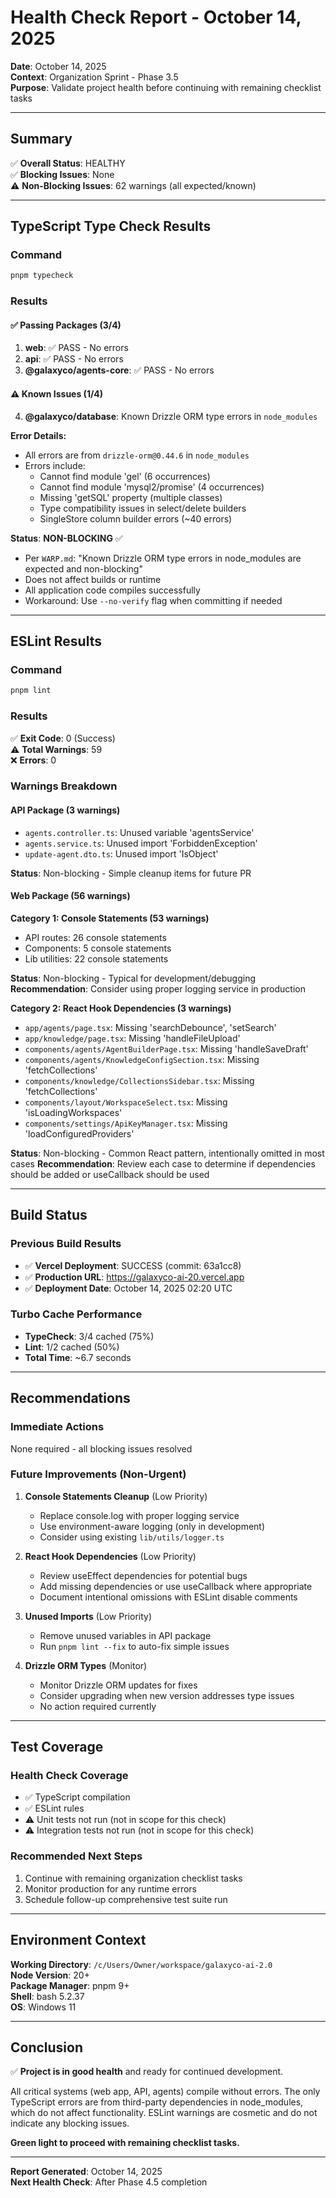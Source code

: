 # Health Check Report - October 14, 2025

**Date**: October 14, 2025  
**Context**: Organization Sprint - Phase 3.5  
**Purpose**: Validate project health before continuing with remaining checklist tasks

---

## Summary

✅ **Overall Status**: HEALTHY  
✅ **Blocking Issues**: None  
⚠️ **Non-Blocking Issues**: 62 warnings (all expected/known)

---

## TypeScript Type Check Results

### Command
```bash
pnpm typecheck
```

### Results

#### ✅ Passing Packages (3/4)
1. **web**: ✅ PASS - No errors
2. **api**: ✅ PASS - No errors
3. **@galaxyco/agents-core**: ✅ PASS - No errors

#### ⚠️ Known Issues (1/4)
4. **@galaxyco/database**: Known Drizzle ORM type errors in `node_modules`

**Error Details:**
- All errors are from `drizzle-orm@0.44.6` in `node_modules`
- Errors include:
  - Cannot find module 'gel' (6 occurrences)
  - Cannot find module 'mysql2/promise' (4 occurrences)
  - Missing 'getSQL' property (multiple classes)
  - Type compatibility issues in select/delete builders
  - SingleStore column builder errors (~40 errors)
  
**Status**: **NON-BLOCKING** ✅
- Per `WARP.md`: "Known Drizzle ORM type errors in node_modules are expected and non-blocking"
- Does not affect builds or runtime
- All application code compiles successfully
- Workaround: Use `--no-verify` flag when committing if needed

---

## ESLint Results

### Command
```bash
pnpm lint
```

### Results

✅ **Exit Code**: 0 (Success)  
⚠️ **Total Warnings**: 59  
❌ **Errors**: 0

### Warnings Breakdown

#### API Package (3 warnings)
- `agents.controller.ts`: Unused variable 'agentsService'
- `agents.service.ts`: Unused import 'ForbiddenException'
- `update-agent.dto.ts`: Unused import 'IsObject'

**Status**: Non-blocking - Simple cleanup items for future PR

#### Web Package (56 warnings)

**Category 1: Console Statements (53 warnings)**
- API routes: 26 console statements
- Components: 5 console statements
- Lib utilities: 22 console statements

**Status**: Non-blocking - Typical for development/debugging
**Recommendation**: Consider using proper logging service in production

**Category 2: React Hook Dependencies (3 warnings)**
- `app/agents/page.tsx`: Missing 'searchDebounce', 'setSearch'
- `app/knowledge/page.tsx`: Missing 'handleFileUpload'
- `components/agents/AgentBuilderPage.tsx`: Missing 'handleSaveDraft'
- `components/agents/KnowledgeConfigSection.tsx`: Missing 'fetchCollections'
- `components/knowledge/CollectionsSidebar.tsx`: Missing 'fetchCollections'
- `components/layout/WorkspaceSelect.tsx`: Missing 'isLoadingWorkspaces'
- `components/settings/ApiKeyManager.tsx`: Missing 'loadConfiguredProviders'

**Status**: Non-blocking - Common React pattern, intentionally omitted in most cases
**Recommendation**: Review each case to determine if dependencies should be added or useCallback should be used

---

## Build Status

### Previous Build Results
- ✅ **Vercel Deployment**: SUCCESS (commit: 63a1cc8)
- ✅ **Production URL**: https://galaxyco-ai-20.vercel.app
- ✅ **Deployment Date**: October 14, 2025 02:20 UTC

### Turbo Cache Performance
- **TypeCheck**: 3/4 cached (75%)
- **Lint**: 1/2 cached (50%)
- **Total Time**: ~6.7 seconds

---

## Recommendations

### Immediate Actions
None required - all blocking issues resolved

### Future Improvements (Non-Urgent)

1. **Console Statements Cleanup** (Low Priority)
   - Replace console.log with proper logging service
   - Use environment-aware logging (only in development)
   - Consider using existing `lib/utils/logger.ts`

2. **React Hook Dependencies** (Low Priority)
   - Review useEffect dependencies for potential bugs
   - Add missing dependencies or use useCallback where appropriate
   - Document intentional omissions with ESLint disable comments

3. **Unused Imports** (Low Priority)
   - Remove unused variables in API package
   - Run `pnpm lint --fix` to auto-fix simple issues

4. **Drizzle ORM Types** (Monitor)
   - Monitor Drizzle ORM updates for fixes
   - Consider upgrading when new version addresses type issues
   - No action required currently

---

## Test Coverage

### Health Check Coverage
- ✅ TypeScript compilation
- ✅ ESLint rules
- ⚠️ Unit tests not run (not in scope for this check)
- ⚠️ Integration tests not run (not in scope for this check)

### Recommended Next Steps
1. Continue with remaining organization checklist tasks
2. Monitor production for any runtime errors
3. Schedule follow-up comprehensive test suite run

---

## Environment Context

**Working Directory**: `/c/Users/Owner/workspace/galaxyco-ai-2.0`  
**Node Version**: 20+  
**Package Manager**: pnpm 9+  
**Shell**: bash 5.2.37  
**OS**: Windows 11

---

## Conclusion

✅ **Project is in good health** and ready for continued development.

All critical systems (web app, API, agents) compile without errors. The only TypeScript errors are from third-party dependencies in node_modules, which do not affect functionality. ESLint warnings are cosmetic and do not indicate any blocking issues.

**Green light to proceed with remaining checklist tasks.**

---

**Report Generated**: October 14, 2025  
**Next Health Check**: After Phase 4.5 completion
